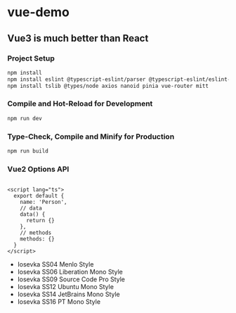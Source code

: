# vue-demo

## Vue3 is much better than React

### Project Setup

```sh
npm install
npm install eslint @typescript-eslint/parser @typescript-eslint/eslint-plugin --save-dev
npm install tslib @types/node axios nanoid pinia vue-router mitt
```

### Compile and Hot-Reload for Development

```sh
npm run dev
```

### Type-Check, Compile and Minify for Production

```sh
npm run build
```

### Vue2 Options API

```vue

<script lang="ts">
  export default {
    name: 'Person',
    // data
    data() {
      return {}
    },
    // methods
    methods: {}
  }
</script>
```

* Iosevka SS04 Menlo Style
* Iosevka SS06 Liberation Mono Style
* Iosevka SS09 Source Code Pro Style
* Iosevka SS12 Ubuntu Mono Style
* Iosevka SS14 JetBrains Mono Style
* Iosevka SS16 PT Mono Style
